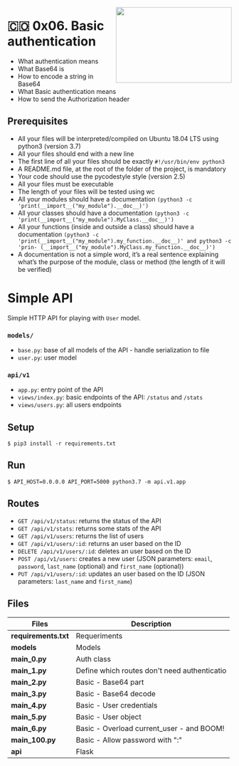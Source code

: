 <p>
<img width="260" height="170" src="https://www.flaticon.com/svg/static/icons/svg/627/627558.svg" align="right" >
</p>

# :colombia: 0x06. Basic authentication

- What authentication means
- What Base64 is
- How to encode a string in Base64
- What Basic authentication means
- How to send the Authorization header

## Prerequisites

- All your files will be interpreted/compiled on Ubuntu 18.04 LTS using python3 (version 3.7)
- All your files should end with a new line
- The first line of all your files should be exactly `#!/usr/bin/env python3`
- A README.md file, at the root of the folder of the project, is mandatory
- Your code should use the pycodestyle style (version 2.5)
- All your files must be executable
- The length of your files will be tested using wc
- All your modules should have a documentation `(python3 -c 'print(__import__("my_module").__doc__)')`
- All your classes should have a documentation `(python3 -c 'print(__import__("my_module").MyClass.__doc__)')`
- All your functions (inside and outside a class) should have a documentation `(python3 -c 'print(__import__("my_module").my_function.__doc__)' and python3 -c 'prin- (__import__("my_module").MyClass.my_function.__doc__)')`
- A documentation is not a simple word, it’s a real sentence explaining what’s the purpose of the module, class or method (the length of it will be verified)

# Simple API

Simple HTTP API for playing with `User` model.

### `models/`

- `base.py`: base of all models of the API - handle serialization to file
- `user.py`: user model

### `api/v1`

- `app.py`: entry point of the API
- `views/index.py`: basic endpoints of the API: `/status` and `/stats`
- `views/users.py`: all users endpoints

## Setup

```
$ pip3 install -r requirements.txt
```

## Run

```
$ API_HOST=0.0.0.0 API_PORT=5000 python3.7 -m api.v1.app
```

## Routes

- `GET /api/v1/status`: returns the status of the API
- `GET /api/v1/stats`: returns some stats of the API
- `GET /api/v1/users`: returns the list of users
- `GET /api/v1/users/:id`: returns an user based on the ID
- `DELETE /api/v1/users/:id`: deletes an user based on the ID
- `POST /api/v1/users`: creates a new user (JSON parameters: `email`, `password`, `last_name` (optional) and `first_name` (optional))
- `PUT /api/v1/users/:id`: updates an user based on the ID (JSON parameters: `last_name` and `first_name`)

## Files

| Files                | Description                                  |
| -------------------- | -------------------------------------------- |
| **requirements.txt** | Requeriments                                 |
| **models**           | Models                                       |
| **main_0.py**        | Auth class                                   |
| **main_1.py**        | Define which routes don't need authenticatio |
| **main_2.py**        | Basic - Base64 part                          |
| **main_3.py**        | Basic - Base64 decode                        |
| **main_4.py**        | Basic - User credentials                     |
| **main_5.py**        | Basic - User object                          |
| **main_6.py**        | Basic - Overload current_user - and BOOM!    |
| **main_100.py**      | Basic - Allow password with ":"              |
| **api**              | Flask                                        |
